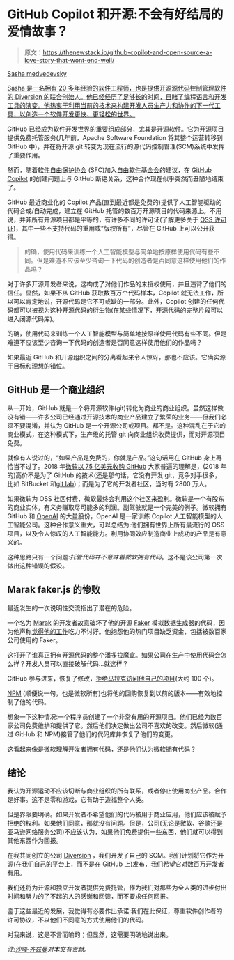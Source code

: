 # GitHub Copilot 和开源:不会有好结局的爱情故事？

> 原文：<https://thenewstack.io/github-copilot-and-open-source-a-love-story-that-wont-end-well/>

[](https://www.linkedin.com/in/sasha-medvedovsky-10b2381)

[Sasha medvedevsky](https://www.linkedin.com/in/sasha-medvedovsky-10b2381)

[Sasha 是一名拥有 20 多年经验的软件工程师，也是提供开源源代码控制管理软件的 Diversion 的联合创始人。他已经经历了足够长的时间，目睹了编程语言和开发工具的演变。他热衷于利用当前的技术来构建开发人员生产力和协作的下一代工具，以创造一个软件开发更快、更轻松的世界。](https://www.linkedin.com/in/sasha-medvedovsky-10b2381)

[](https://www.linkedin.com/in/sasha-medvedovsky-10b2381)[](https://www.linkedin.com/in/sasha-medvedovsky-10b2381)

GitHub 已经成为软件开发世界的重要组成部分，尤其是开源软件。它为开源项目提供免费托管服务(几年前，Apache Software Foundation 将其整个运营转移到 GitHub 中)，并在将开源 git 转变为现在流行的源代码控制管理(SCM)系统中发挥了重要作用。

然而，随着[软件自由保护协会](https://techcrunch.com/2022/07/01/open-source-developers-urged-to-ditch-github-following-copilot-launch/) (SFC)加入[自由软件基金会](https://www.fsf.org/blogs/licensing/fsf-funded-call-for-white-papers-on-philosophical-and-legal-questions-around-copilot)的建议，在 [GitHub Copilot](https://thenewstack.io/github-copilot-a-powerful-controversial-autocomplete-for-developers/) 的创建问题上与 GitHub 断绝关系，这种合作现在似乎突然而丑陋地结束了。

GitHub 最近商业化的 Copilot 产品(直到最近都是免费的)提供了人工智能驱动的代码合成/自动完成，建立在 GitHub 托管的数百万开源项目的代码来源上。不用说，并非所有开源项目都是平等的，有许多不同的许可证(了解更多关于 [OSS 许可证](https://opensource.org/licenses))，其中一些不支持代码的重用或“版权所有”，尽管在 GitHub 上可以公开获得。

> 的确，使用代码来训练一个人工智能模型与简单地按原样使用代码有些不同。但是难道不应该至少咨询一下代码的创造者是否同意这样使用他们的作品吗？

对于许多开源开发者来说，这构成了对他们作品的未授权使用，并且违背了他们的信任。显然，如果不从 GitHub 获取数百万个代码样本，Copilot 就无法工作，所以可以肯定地说，开源代码是它不可或缺的一部分。此外，Copilot 创建的任何代码都可以被视为这种开源代码的衍生物(在某些情况下，开源代码的完整片段可以进入闭源代码库)。

的确，使用代码来训练一个人工智能模型与简单地按原样使用代码有些不同。但是难道不应该至少咨询一下代码的创造者是否同意这样使用他们的作品吗？

如果最近 GitHub 和开源组织之间的分离看起来令人惊讶，那也不应该。它确实源于目标和理想的错位。

## GitHub 是一个商业组织

从一开始，GitHub 就是一个将开源软件(git)转化为商业的商业组织。虽然这样做没有错——许多公司已经通过开源技术的商业产品建立了繁荣的业务——但我们必须不要混淆，并认为 GitHub 是一个开源公司或项目。都不是。这种混乱在于它的商业模式，在这种模式下，生产级的托管 git 向商业组织收费提供，而对开源项目免费。

就像有人说过的，“如果产品是免费的，你就是产品。”这句话用在 GitHub 身上再恰当不过了。2018 年[微软以 75 亿美元收购 GitHub](https://techcrunch.com/2018/06/04/microsoft-has-acquired-github-for-7-5b-in-microsoft-stock/) 大家普遍的理解是，(2018 年的)高价不是为了 GitHub 的技术(还是那句话，它没有开发 git，竞争对手很多，比如 BitBucket 和[git lab](https://about.gitlab.com/?utm_content=inline-mention))；而是为了它的开发者社区，当时有 2800 万人。

如果微软为 OSS 社区付费，微软最终会利用这个社区来盈利。微软是一个有股东的商业实体，有义务赚取尽可能多的利润。副驾驶就是一个完美的例子。微软拥有 GitHub 和 [OpenAI](https://openai.com/) 的大量股份，OpenAI 是一家训练 Copilot 人工智能模型的人工智能公司。这种合作意义重大，可以总结为:他们拥有世界上所有最流行的 OSS 项目，以及令人惊叹的人工智能能力。利用协同效应制造商业上成功的产品是有意义的。

这种思路只有一个问题:*托管代码并不意味着微软拥有代码*。这不是该公司第一次做出这种错误的假设。

## Marak faker.js 的惨败

最近发生的一次说明性交流指出了潜在的危险。

一个名为 [Marak](https://mobile.twitter.com/marak) 的开发者故意破坏了他的开源 [Faker](https://fakerjs.dev/) 模拟数据生成器的代码，因为他声称[觉得他的工作](https://mobile.twitter.com/marak/status/1479200803948830724)吃力不讨好。他抱怨他的热门项目缺乏资金，包括被数百家公司使用的 Faker。

这打开了谁真正拥有开源代码的整个潘多拉魔盒。如果公司在生产中使用代码会怎么样？开发人员可以直接破解代码…就这样？

GitHub 参与进来，恢复了修改，[拒绝马拉克访问他自己的项目](https://javascript.plainenglish.io/open-source-a-horror-story-c14caba386a8)(大约 100 个)。

[NPM](https://www.npmjs.com/) (顺便说一句，也是微软所有)也将他的回购恢复到以前的版本——有效地控制了他的代码。

想象一下这种情况:一个程序员创建了一个非常有用的开源项目。他们已经为数百家公司免费维护和提供了它。然后他们决定做出公司不喜欢的改变。然后微软(通过 GitHub 和 NPM)接管了他们的代码库并恢复了他们的变更。

这看起来像是微软理解开发者拥有代码，还是他们认为微软拥有代码？

## 结论

我认为开源运动不应该切断与商业组织的所有联系，或者停止使用商业产品。合作是好事。这不是零和游戏，它有助于造福整个人类。

但是界限要明确。如果开发者不希望他们的代码被用于商业应用，他们应该被赋予拒绝的权利。如果他们同意，那就没有问题。但是，公司(无论是微软、谷歌还是亚马逊网络服务公司)不应该认为，如果他们免费提供一些东西，他们就可以得到其他东西作为回报。

在我共同创立的公司 [Diversion](https://diversion.dev/) ，我们开发了自己的 SCM。我们计划将它作为开源(在我们自己的平台上，而不是在 GitHub 上)发布，我们希望它对数百万开发者有用。

我们还将为开源和独立开发者提供免费托管，作为我们对那些为全人类的进步付出时间和努力的了不起的人的感谢和回馈，而不要求任何回报。

鉴于这些最近的发展，我觉得有必要作出承诺:我们在此保证，尊重软件创作者的许可协议，不以他们不同意的方式使用他们的代码。

对我来说，这是不言而喻的；但显然，这需要明确地说出来。

*注:[沙隆·齐兹曼](https://thenewstack.io/author/sharone-zitzman/)对本文有贡献。*

<svg xmlns:xlink="http://www.w3.org/1999/xlink" viewBox="0 0 68 31" version="1.1"><title>Group</title> <desc>Created with Sketch.</desc></svg>